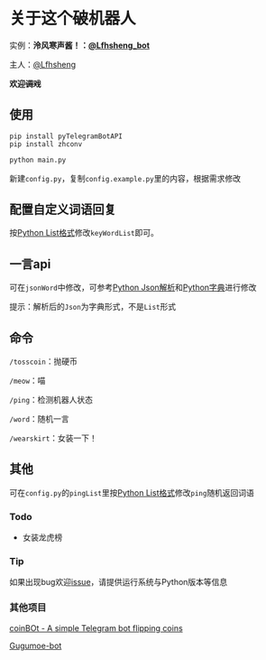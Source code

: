 # 关于这个~~破~~机器人
实例：**泠风寒声酱！：[@Lfhsheng_bot](https://t.me/Lfhsheng_bot)**

主人：[@Lfhsheng](https://t.me/Lfhsheng)

**欢迎~~调戏~~**
## 使用
```shell
pip install pyTelegramBotAPI
pip install zhconv
```
```python
python main.py
```
新建`config.py`，复制`config.example.py`里的内容，根据需求修改
## 配置自定义词语回复
按[Python List格式](https://www.w3school.com.cn/python/python_lists.asp)修改`keyWordList`即可。
## 一言api
可在`jsonWord`中修改，可参考[Python Json解析](https://www.runoob.com/python/python-json.html)和[Python字典](https://www.runoob.com/python/python-json.html)进行修改

提示：解析后的`Json`为字典形式，不是`List`形式
## 命令
`/tosscoin`：抛硬币

`/meow`：喵

`/ping`：检测机器人状态

`/word`：随机一言

`/wearskirt`：女装一下！
## 其他
可在`config.py`的`pingList`里按[Python List格式](https://www.w3school.com.cn/python/python_lists.asp)修改`ping`随机返回词语
### Todo
* 女装龙虎榜
### Tip
如果出现bug欢迎[issue](https://github.com/Lfhsheng/LfhshengBot/issues/new)，请提供运行系统与Python版本等信息
### 其他项目

[coinBOt - A simple Telegram bot flipping coins](https://github.com/Emojigit/coinBot)

[Gugumoe-bot](https://github.com/GooGuJiang/Gugumoe-bot)

